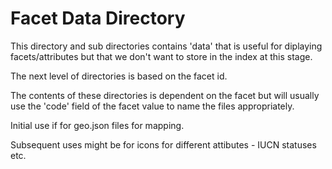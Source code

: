 # Facet Data Directory

This directory and sub directories contains 'data' that is useful for diplaying facets/attributes
but that we don't want to store in the index at this stage.

The next level of directories is based on the facet id.

The contents of these directories is dependent on the facet but will usually use the 'code' field
of the facet value to name the files appropriately.

Initial use if for geo.json files for mapping.

Subsequent uses might be for icons for different attibutes - IUCN statuses etc.
